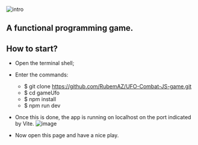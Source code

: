 ![intro](https://github.com/RubemAZ/UFO-JS-game/assets/87815929/5d544604-341a-41e8-b8e8-db3b4023fdf9)

## A functional programming game.

## How to start?
- Open the terminal shell;
  
- Enter the commands:
    - $ git clone https://github.com/RubemAZ/UFO-Combat-JS-game.git
    - $ cd gameUfo
    - $ npm install
    - $ npm run dev

- Once this is done, the app is running on localhost on the port indicated by Vite.
![image](https://github.com/RubemAZ/UFO-Combat-JS-game/assets/87815929/3f383c68-db1e-4b77-8c5c-9ecb51d70cff)

- Now open this page and have a nice play.

